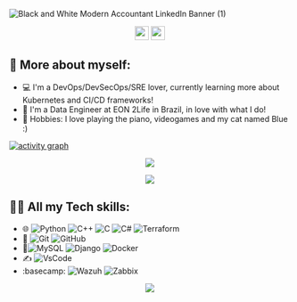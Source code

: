 ![Black and White Modern Accountant LinkedIn Banner (1)](https://github.com/henriquemf/henriquemf/assets/62613979/05de2c16-4b12-4560-b322-80322f343b21)

<div align="center">

<p><a href="https://www.linkedin.com/in/hfrezzatti"><img src="https://img.shields.io/badge/linkedin-%230077B5.svg?&style=for-the-badge&logo=linkedin&logoColor=white" height=25></a> <a href="https://www.instagram.com/hfrezzatti_m/"><img src="https://img.shields.io/badge/instagram-%23E4405F.svg?&style=for-the-badge&logo=instagram&logoColor=white" height=25></a>

</div>

## 📌 More about myself:

- 💻 I'm a DevOps/DevSecOps/SRE lover, currently learning more about Kubernetes and CI/CD frameworks!
- 📕 I'm a Data Engineer at EON 2Life in Brazil, in love with what I do! 
- 🎯 Hobbies: I love playing the piano, videogames and my cat named Blue :)

[![activity graph](https://github-readme-activity-graph.vercel.app/graph?username=henriquemf&theme=github-dark-dimmed&custom_title=Henrique%20Activity%20Graph&hide_border=true)](https://github.com/ashutosh00710/github-readme-activity-graph)

<p align="center">
  <img src="https://spotify-github-profile.vercel.app/api/view?uid=11147618695&cover_image=true&theme=novatorem&show_offline=true&background_color=121212&interchange=false&bar_color=53b14f&bar_color_cover=false">
</p>

<p align="center">
  <img src="https://spotify-recently-played-readme.vercel.app/api?user=hfrezzatti123&count=5">
</p>

## 🧑‍💻 All my Tech skills:
- 🌐 ![Python](https://img.shields.io/badge/-Python-333333?style=flat&logo=python&logoColor=white&labelColor=purple) ![C++](https://img.shields.io/badge/-C++-333333?style=flat&logo=cplusplus&logoColor=4bc425&logoColor=white&labelColor=purple) ![C](https://img.shields.io/badge/-C-333333?style=flat&logo=C&logoColor=4bc425&logoColor=white&labelColor=purple) ![C#](https://img.shields.io/badge/-Csharp-333333?style=flat&logo=c-sharp&logoColor=4bc425&logoColor=white&labelColor=purple) ![Terraform](https://img.shields.io/badge/-Terraform-333333?style=flat&logo=Terraform&logoColor=4bc425&logoColor=white&labelColor=purple)
- 🧰 ![Git](https://img.shields.io/badge/-Git-333333?style=flat&logo=git&logoColor=white&labelColor=red)
  ![GitHub](https://img.shields.io/badge/-GitHub-333333?style=flat&logo=github&logoColor=white&labelColor=red)
- 📁![MySQL](https://img.shields.io/badge/-MySQL-333333?style=flat&logo=mysql&logoColor=white&labelColor=informational) ![Django](https://img.shields.io/badge/-Django-333333?style=flat&logo=Django&logoColor=white&labelColor=informational) ![Docker](https://img.shields.io/badge/-Docker-333333?style=flat&logo=Docker&logoColor=white&labelColor=informational)
- ✍️ ![VsCode](https://img.shields.io/badge/-VsCode-333333?style=flat&logo=visualstudiocode&logoColor=white&labelColor=yellow)
- :basecamp: ![Wazuh](https://img.shields.io/badge/-Wazuh-333333?style=flat&logo=wazuh&logoColor=white&labelColor=red) ![Zabbix](https://img.shields.io/badge/-Zabbix-333333?style=flat&logo=zabbix&logoColor=white&labelColor=red)

<p align="center">
  <img src="https://capsule-render.vercel.app/api?type=waving&color=gradient&height=60&section=footer"/>
</p>

